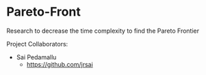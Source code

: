# Pareto-Front
Research to decrease the time complexity to find the Pareto Frontier


Project Collaborators: 
  - Sai Pedamallu
    - https://github.com/jrsai 
